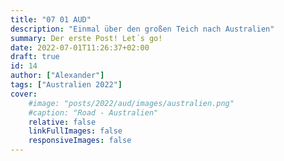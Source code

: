 ```yaml
---
title: "07 01 AUD"
description: "Einmal über den großen Teich nach Australien"
summary: Der erste Post! Let´s go!
date: 2022-07-01T11:26:37+02:00
draft: true
id: 14
author: ["Alexander"]
tags: ["Australien 2022"]
cover:
    #image: "posts/2022/aud/images/australien.png"
    #caption: "Road - Australien"
    relative: false
    linkFullImages: false
    responsiveImages: false
---
```

